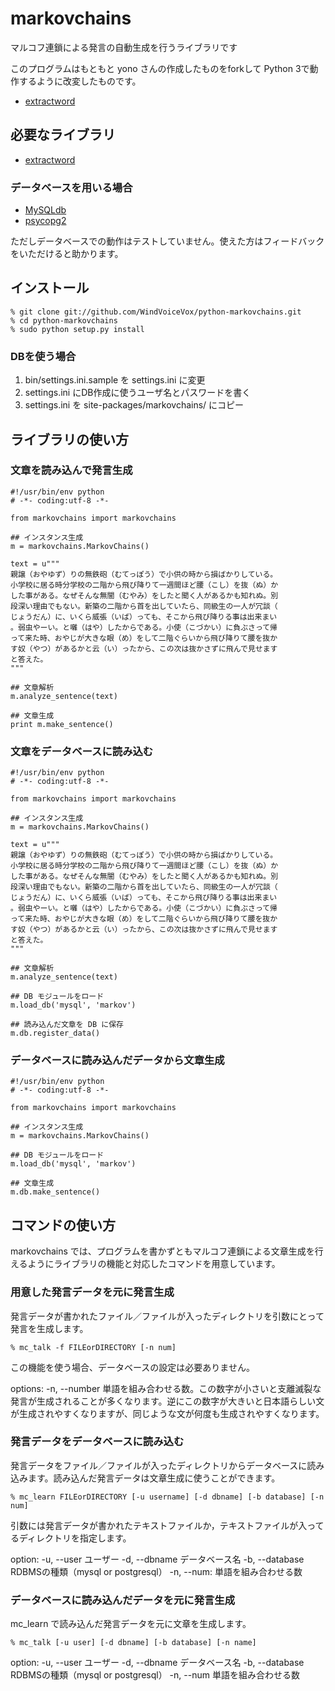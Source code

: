 # markovchains

マルコフ連鎖による発言の自動生成を行うライブラリです

このプログラムはもともと yono さんの作成したものをforkして Python 3で動作するように改変したものです。
- [extractword](http://github.com/yono/py-extractword)

## 必要なライブラリ

- [extractword](http://github.com/WindVoiceVox/py-extractword)

### データベースを用いる場合

- [MySQLdb](http://sourceforge.net/projects/mysql-python/) 
- [psycopg2](http://initd.org/psycopg/)

ただしデータベースでの動作はテストしていません。使えた方はフィードバックをいただけると助かります。

## インストール

    % git clone git://github.com/WindVoiceVox/python-markovchains.git
    % cd python-markovchains
    % sudo python setup.py install

### DBを使う場合

1. bin/settings.ini.sample を settings.ini に変更
2. settings.ini にDB作成に使うユーザ名とパスワードを書く
3. settings.ini を site-packages/markovchains/ にコピー

## ライブラリの使い方

### 文章を読み込んで発言生成

    #!/usr/bin/env python
    # -*- coding:utf-8 -*-

    from markovchains import markovchains

    ## インスタンス生成
    m = markovchains.MarkovChains()

    text = u"""
    親譲（おやゆず）りの無鉄砲（むてっぽう）で小供の時から損ばかりしている。
    小学校に居る時分学校の二階から飛び降りて一週間ほど腰（こし）を抜（ぬ）か
    した事がある。なぜそんな無闇（むやみ）をしたと聞く人があるかも知れぬ。別
    段深い理由でもない。新築の二階から首を出していたら、同級生の一人が冗談（
    じょうだん）に、いくら威張（いば）っても、そこから飛び降りる事は出来まい
    。弱虫やーい。と囃（はや）したからである。小使（こづかい）に負ぶさって帰
    って来た時、おやじが大きな眼（め）をして二階ぐらいから飛び降りて腰を抜か
    す奴（やつ）があるかと云（い）ったから、この次は抜かさずに飛んで見せます
    と答えた。
    """

    ## 文章解析
    m.analyze_sentence(text)

    ## 文章生成
    print m.make_sentence()


### 文章をデータベースに読み込む

    #!/usr/bin/env python
    # -*- coding:utf-8 -*-

    from markovchains import markovchains

    ## インスタンス生成
    m = markovchains.MarkovChains()

    text = u"""
    親譲（おやゆず）りの無鉄砲（むてっぽう）で小供の時から損ばかりしている。
    小学校に居る時分学校の二階から飛び降りて一週間ほど腰（こし）を抜（ぬ）か
    した事がある。なぜそんな無闇（むやみ）をしたと聞く人があるかも知れぬ。別
    段深い理由でもない。新築の二階から首を出していたら、同級生の一人が冗談（
    じょうだん）に、いくら威張（いば）っても、そこから飛び降りる事は出来まい
    。弱虫やーい。と囃（はや）したからである。小使（こづかい）に負ぶさって帰
    って来た時、おやじが大きな眼（め）をして二階ぐらいから飛び降りて腰を抜か
    す奴（やつ）があるかと云（い）ったから、この次は抜かさずに飛んで見せます
    と答えた。
    """

    ## 文章解析
    m.analyze_sentence(text)

    ## DB モジュールをロード
    m.load_db('mysql', 'markov')

    ## 読み込んだ文章を DB に保存
    m.db.register_data()

### データベースに読み込んだデータから文章生成

    #!/usr/bin/env python
    # -*- coding:utf-8 -*-

    from markovchains import markovchains

    ## インスタンス生成
    m = markovchains.MarkovChains()

    ## DB モジュールをロード
    m.load_db('mysql', 'markov')

    ## 文章生成
    m.db.make_sentence()

## コマンドの使い方

markovchains では、プログラムを書かずともマルコフ連鎖による文章生成を行えるようにライブラリの機能と対応したコマンドを用意しています。

### 用意した発言データを元に発言生成

発言データが書かれたファイル／ファイルが入ったディレクトリを引数にとって発言を生成します。

    % mc_talk -f FILEorDIRECTORY [-n num]

この機能を使う場合、データベースの設定は必要ありません。
    
options:
    -n, --number 単語を組み合わせる数。この数字が小さいと支離滅裂な発言が生成されることが多くなります。逆にこの数字が大きいと日本語らしい文が生成されやすくなりますが、同じような文が何度も生成されやすくなります。

### 発言データをデータベースに読み込む

発言データをファイル／ファイルが入ったディレクトリからデータベースに読み込みます。読み込んだ発言データは文章生成に使うことができます。

    % mc_learn FILEorDIRECTORY [-u username] [-d dbname] [-b database] [-n num]

引数には発言データが書かれたテキストファイルか，テキストファイルが入ってるディレクトリを指定します。

option:
    -u, --user     ユーザー
    -d, --dbname   データベース名
    -b, --database RDBMSの種類（mysql or postgresql）
    -n, --num:     単語を組み合わせる数 

### データベースに読み込んだデータを元に発言生成

mc_learn で読み込んだ発言データを元に文章を生成します。

    % mc_talk [-u user] [-d dbname] [-b database] [-n name]

option:
    -u, --user   ユーザー
    -d, --dbname データベース名
    -b, --database RDBMSの種類（mysql or postgresql）
    -n, --num    単語を組み合わせる数 
